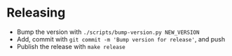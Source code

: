 # Releasing

- Bump the version with `./scripts/bump-version.py NEW_VERSION`
- Add, commit with `git commit -m 'Bump version for release'`, and push
- Publish the release with `make release`

